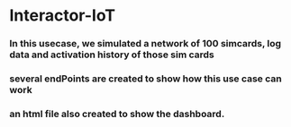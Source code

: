 # Interactor-IoT

### In this usecase, we simulated a network of 100 simcards, log data and activation history of those sim cards
### several endPoints are created to show how this use case can work
### an html file also created to show the dashboard. 
